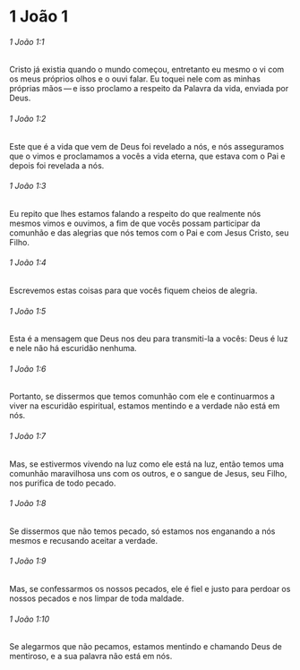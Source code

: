 # 1 João 1

###### 1 João 1:1

Cristo já existia quando o mundo começou, entretanto eu mesmo o vi com os meus próprios olhos e o ouvi falar. Eu toquei nele com as minhas próprias mãos — e isso proclamo a respeito da Palavra da vida, enviada por Deus.

###### 1 João 1:2

Este que é a vida que vem de Deus foi revelado a nós, e nós asseguramos que o vimos e proclamamos a vocês a vida eterna, que estava com o Pai e depois foi revelada a nós.

###### 1 João 1:3

Eu repito que lhes estamos falando a respeito do que realmente nós mesmos vimos e ouvimos, a fim de que vocês possam participar da comunhão e das alegrias que nós temos com o Pai e com Jesus Cristo, seu Filho.

###### 1 João 1:4

Escrevemos estas coisas para que vocês fiquem cheios de alegria.

###### 1 João 1:5

Esta é a mensagem que Deus nos deu para transmiti-la a vocês: Deus é luz e nele não há escuridão nenhuma.

###### 1 João 1:6

Portanto, se dissermos que temos comunhão com ele e continuarmos a viver na escuridão espiritual, estamos mentindo e a verdade não está em nós.

###### 1 João 1:7

Mas, se estivermos vivendo na luz como ele está na luz, então temos uma comunhão maravilhosa uns com os outros, e o sangue de Jesus, seu Filho, nos purifica de todo pecado.

###### 1 João 1:8

Se dissermos que não temos pecado, só estamos nos enganando a nós mesmos e recusando aceitar a verdade.

###### 1 João 1:9

Mas, se confessarmos os nossos pecados, ele é fiel e justo para perdoar os nossos pecados e nos limpar de toda maldade.

###### 1 João 1:10

Se alegarmos que não pecamos, estamos mentindo e chamando Deus de mentiroso, e a sua palavra não está em nós.

